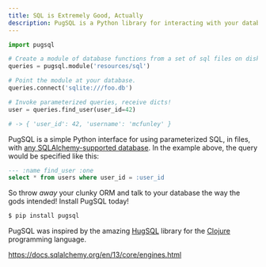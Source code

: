 ```yaml
---
title: SQL is Extremely Good, Actually
description: PugSQL is a Python library for interacting with your database using SQL.
---
```


```python
import pugsql

# Create a module of database functions from a set of sql files on disk.
queries = pugsql.module('resources/sql')

# Point the module at your database.
queries.connect('sqlite:///foo.db')

# Invoke parameterized queries, receive dicts!
user = queries.find_user(user_id=42)

# -> { 'user_id': 42, 'username': 'mcfunley' }
```

PugSQL is a simple Python interface for using parameterized SQL, in files, with [any  SQLAlchemy-supported database](https://docs.sqlalchemy.org/en/13/dialects/index.html). In the example above, the query would be specified like this:

```sql
--- :name find_user :one
select * from users where user_id = :user_id
```

So throw _away_ your clunky ORM and talk to your database the way the gods intended! Install PugSQL today!

```bash
$ pip install pugsql
```

PugSQL was inspired by the amazing [HugSQL](https://hugsql.org) library for the [Clojure](https://clojure.org) programming language.

https://docs.sqlalchemy.org/en/13/core/engines.html
